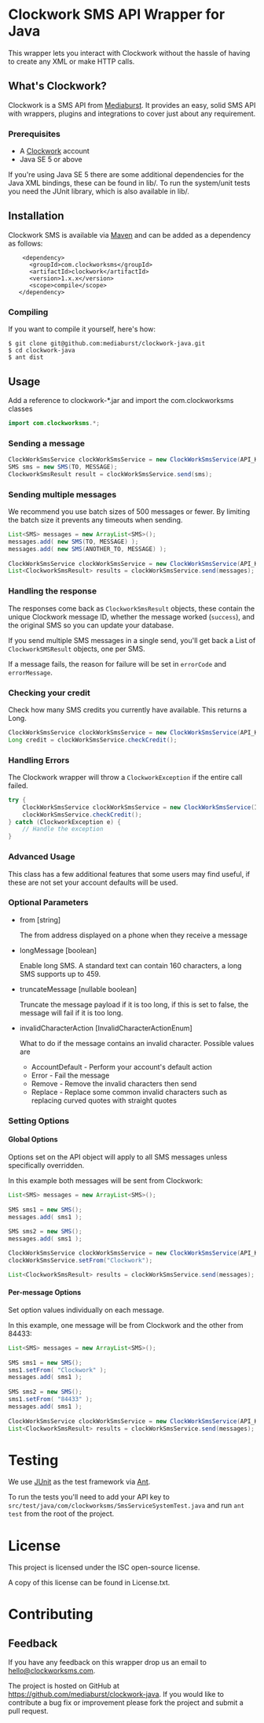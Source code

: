 # Clockwork SMS API Wrapper for Java

This wrapper lets you interact with Clockwork without the hassle of having to create any XML or make HTTP calls.

## What's Clockwork?

Clockwork is a SMS API from [Mediaburst](https://www.mediaburst.co.uk). It provides an easy, solid SMS API with wrappers, plugins and integrations to cover just about any requirement.

### Prerequisites

* A [Clockwork](https://www.clockworksms.com) account
* Java SE 5 or above

If you're using Java SE 5 there are some additional dependencies for the Java XML bindings, these can be found in lib/. To run the system/unit tests you need the JUnit library, which is also available in lib/.

## Installation

Clockwork SMS is available via [Maven](http://mvnrepository.com/artifact/com.clockworksms/clockwork) and can be added as a dependency as follows:

```
    <dependency>
      <groupId>com.clockworksms</groupId>
      <artifactId>clockwork</artifactId>
      <version>1.x.x</version>
      <scope>compile</scope>
   </dependency>
```

### Compiling

If you want to compile it yourself, here's how:

```
$ git clone git@github.com:mediaburst/clockwork-java.git
$ cd clockwork-java
$ ant dist
```

## Usage

Add a reference to clockwork-*.jar and import the com.clockworksms classes

```java
import com.clockworksms.*;
```

### Sending a message

```java    
ClockWorkSmsService clockWorkSmsService = new ClockWorkSmsService(API_KEY);  //Be careful not to post your API Keys to public repositories 
SMS sms = new SMS(TO, MESSAGE);			
ClockworkSmsResult result = clockWorkSmsService.send(sms);
```

### Sending multiple messages

We recommend you use batch sizes of 500 messages or fewer. By limiting the batch size it prevents any timeouts when sending.

```java
List<SMS> messages = new ArrayList<SMS>();
messages.add( new SMS(TO, MESSAGE) );
messages.add( new SMS(ANOTHER_TO, MESSAGE) );
		
ClockWorkSmsService clockWorkSmsService = new ClockWorkSmsService(API_KEY);  //Be careful not to post your API Keys to public repositories 
List<ClockworkSmsResult> results = clockWorkSmsService.send(messages);
```

### Handling the response

The responses come back as `ClockworkSmsResult` objects, these contain the unique Clockwork message ID, whether the message worked (`success`), and the original SMS so you can update your database.

If you send multiple SMS messages in a single send, you'll get back a List of `ClockworkSMSResult` objects, one per SMS.

If a message fails, the reason for failure will be set in `errorCode` and `errorMessage`.  

### Checking your credit

Check how many SMS credits you currently have available. This returns a Long.

```java
ClockWorkSmsService clockWorkSmsService = new ClockWorkSmsService(API_KEY);  //Be careful not to post your API Keys to public repositories 
Long credit = clockWorkSmsService.checkCredit();
```

### Handling Errors

The Clockwork wrapper will throw a `ClockworkException` if the entire call failed.

```java
try {
	ClockWorkSmsService clockWorkSmsService = new ClockWorkSmsService(INVALID_API_KEY);
	clockWorkSmsService.checkCredit();
} catch (ClockworkException e) {
	// Handle the exception
}
```    

### Advanced Usage

This class has a few additional features that some users may find useful, if these are not set your account defaults will be used.

### Optional Parameters

*   from [string]

    The from address displayed on a phone when they receive a message

*   longMessage [boolean]  

    Enable long SMS. A standard text can contain 160 characters, a long SMS supports up to 459.

*   truncateMessage [nullable boolean]  

    Truncate the message payload if it is too long, if this is set to false, the message will fail if it is too long.

*	invalidCharacterAction [InvalidCharacterActionEnum]

	What to do if the message contains an invalid character. Possible values are
    * AccountDefault - Perform your account's default action
	* Error			 - Fail the message
	* Remove		 - Remove the invalid characters then send
	* Replace		 - Replace some common invalid characters such as replacing curved quotes with straight quotes

### Setting Options

#### Global Options

Options set on the API object will apply to all SMS messages unless specifically overridden.

In this example both messages will be sent from Clockwork:

```java
List<SMS> messages = new ArrayList<SMS>();
		
SMS sms1 = new SMS();
messages.add( sms1 );
		
SMS sms2 = new SMS();
messages.add( sms1 );

ClockWorkSmsService clockWorkSmsService = new ClockWorkSmsService(API_KEY);
clockWorkSmsService.setFrom("Clockwork");

List<ClockworkSmsResult> results = clockWorkSmsService.send(messages);
```

#### Per-message Options

Set option values individually on each message.

In this example, one message will be from Clockwork and the other from 84433:

```java
List<SMS> messages = new ArrayList<SMS>();
		
SMS sms1 = new SMS();
sms1.setFrom( "Clockwork" );
messages.add( sms1 );
		
SMS sms2 = new SMS();
sms1.setFrom( "84433" );
messages.add( sms1 );
		
ClockWorkSmsService clockWorkSmsService = new ClockWorkSmsService(API_KEY);
List<ClockworkSmsResult> results = clockWorkSmsService.send(messages);
```

# Testing

We use [JUnit](http://junit.org) as the test framework via [Ant](https://ant.apache.org/).

To run the tests you'll need to add your API key to `src/test/java/com/clockworksms/SmsServiceSystemTest.java` and run `ant test` from the root of the project.

# License

This project is licensed under the ISC open-source license.

A copy of this license can be found in License.txt.

# Contributing

## Feedback

If you have any feedback on this wrapper drop us an email to hello@clockworksms.com.

The project is hosted on GitHub at https://github.com/mediaburst/clockwork-java.
If you would like to contribute a bug fix or improvement please fork the project 
and submit a pull request.
